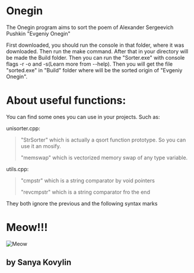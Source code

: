 # Onegin

The Onegin program aims to sort the poem of Alexander Sergeevich Pushkin "Evgeniy Onegin"

First downloaded, you should run the console in that folder, where it was downloaded. Then run the make command. After that in your directory will be made the Build folder. Then you can run the "Sorter.exe" with console flags -r -o and -s(Learn more from --help). Then you will get the file "sorted.exe" in "Build" folder where will be the sorted origin of "Evgeniy Onegin". 

# About useful functions:

You can find some ones you can use in your projects. Such as:

unisorter.cpp:

>"StrSorter" which is actually a qsort function prototype. So you can use it an mosify.
>
>"memswap"  which is vectorized memory swap of any type variable.
 
utils.cpp:

>"cmpstr" which is a string comparator by void pointers
>
>"revcmpstr" which is a string comparator fro the end

They both ignore the previous and the following syntax marks

# Meow!!!

![Meow](https://i.pinimg.com/736x/1f/c2/93/1fc293fdf8f191e4ff6af2165187e220.jpg)


## by Sanya Kovylin
